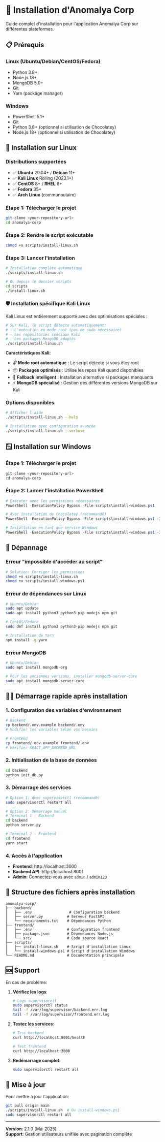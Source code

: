 # 🚀 Installation d'Anomalya Corp

Guide complet d'installation pour l'application Anomalya Corp sur différentes plateformes.

## 📋 Prérequis

### Linux (Ubuntu/Debian/CentOS/Fedora)
- Python 3.8+ 
- Node.js 18+
- MongoDB 5.0+
- Git
- Yarn (package manager)

### Windows
- PowerShell 5.1+
- Git
- Python 3.8+ (optionnel si utilisation de Chocolatey)
- Node.js 18+ (optionnel si utilisation de Chocolatey)

## 🐧 Installation sur Linux

### Distributions supportées
- ✅ **Ubuntu** 20.04+ / **Debian** 11+
- ✅ **Kali Linux** Rolling (2023.1+)
- ✅ **CentOS** 8+ / **RHEL** 8+
- ✅ **Fedora** 35+
- ✅ **Arch Linux** (communautaire)

### Étape 1: Télécharger le projet
```bash
git clone <your-repository-url>
cd anomalya-corp
```

### Étape 2: Rendre le script exécutable
```bash
chmod +x scripts/install-linux.sh
```

### Étape 3: Lancer l'installation
```bash
# Installation complète automatique
./scripts/install-linux.sh

# Ou depuis le dossier scripts
cd scripts
./install-linux.sh
```

### 🛡️ Installation spécifique Kali Linux

Kali Linux est entièrement supporté avec des optimisations spéciales :

```bash
# Sur Kali, le script détecte automatiquement:
# - L'exécution en mode root (pas de sudo nécessaire)
# - Les repositories spéciaux Kali
# - Les packages MongoDB adaptés
./scripts/install-linux.sh
```

**Caractéristiques Kali:**
- 🔓 **Mode root automatique** : Le script détecte si vous êtes root
- 📦 **Packages optimisés** : Utilise les repos Kali quand disponibles  
- 🔄 **Fallback intelligent** : Installation alternative si packages manquants
- ⚡ **MongoDB spécialisé** : Gestion des différentes versions MongoDB sur Kali

### Options disponibles
```bash
# Afficher l'aide
./scripts/install-linux.sh --help

# Installation avec configuration avancée
./scripts/install-linux.sh --verbose
```

## 🪟 Installation sur Windows

### Étape 1: Télécharger le projet
```powershell
git clone <your-repository-url>
cd anomalya-corp
```

### Étape 2: Lancer l'installation PowerShell
```powershell
# Exécuter avec les permissions nécessaires
PowerShell -ExecutionPolicy Bypass -File scripts\install-windows.ps1

# Avec installation de Chocolatey (recommandé)
PowerShell -ExecutionPolicy Bypass -File scripts\install-windows.ps1 -InstallChocolatey

# Installation en tant que service Windows
PowerShell -ExecutionPolicy Bypass -File scripts\install-windows.ps1 -InstallAsService
```

## 🔧 Dépannage

### Erreur "impossible d'accéder au script"
```bash
# Solution: Corriger les permissions
chmod +x scripts/install-linux.sh
chmod +x scripts/install-windows.ps1
```

### Erreur de dépendances sur Linux
```bash
# Ubuntu/Debian
sudo apt update
sudo apt install python3 python3-pip nodejs npm git

# CentOS/Fedora  
sudo dnf install python3 python3-pip nodejs npm git

# Installation de Yarn
npm install -g yarn
```

### Erreur MongoDB
```bash
# Ubuntu/Debian
sudo apt install mongodb-org

# Pour les anciennes versions, installer mongodb-server-core
sudo apt install mongodb-server-core
```

## 🏃‍♂️ Démarrage rapide après installation

### 1. Configuration des variables d'environnement
```bash
# Backend
cp backend/.env.example backend/.env
# Modifier les variables selon vos besoins

# Frontend  
cp frontend/.env.example frontend/.env
# Vérifier REACT_APP_BACKEND_URL
```

### 2. Initialisation de la base de données
```bash
cd backend
python init_db.py
```

### 3. Démarrage des services
```bash
# Option 1: Avec supervisorctl (recommandé)
sudo supervisorctl restart all

# Option 2: Démarrage manuel
# Terminal 1 - Backend
cd backend
python server.py

# Terminal 2 - Frontend
cd frontend
yarn start
```

### 4. Accès à l'application
- **Frontend**: http://localhost:3000
- **Backend API**: http://localhost:8001
- **Admin**: Connectez-vous avec `admin` / `admin123`

## 📁 Structure des fichiers après installation

```
anomalya-corp/
├── backend/
│   ├── .env                 # Configuration backend
│   ├── server.py           # Serveur FastAPI
│   └── requirements.txt    # Dépendances Python
├── frontend/
│   ├── .env                # Configuration frontend
│   ├── package.json        # Dépendances Node.js
│   └── src/                # Code source React
├── scripts/
│   ├── install-linux.sh    # Script d'installation Linux
│   └── install-windows.ps1 # Script d'installation Windows
└── README.md               # Documentation principale
```

## 🆘 Support

En cas de problème:

1. **Vérifiez les logs**:
   ```bash
   # Logs supervisorctl
   sudo supervisorctl status
   tail -f /var/log/supervisor/backend.err.log
   tail -f /var/log/supervisor/frontend.err.log
   ```

2. **Testez les services**:
   ```bash
   # Test backend
   curl http://localhost:8001/health
   
   # Test frontend
   curl http://localhost:3000
   ```

3. **Redémarrage complet**:
   ```bash
   sudo supervisorctl restart all
   ```

## 🔄 Mise à jour

Pour mettre à jour l'application:

```bash
git pull origin main
./scripts/install-linux.sh  # Ou install-windows.ps1
sudo supervisorctl restart all
```

---

**Version**: 2.1.0 (Mai 2025)  
**Support**: Gestion utilisateurs unifiée avec pagination complète